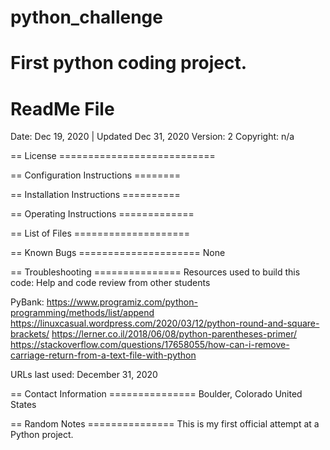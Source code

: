 # python_challenge
First python coding project.
================
ReadMe File
================

Date: Dec 19, 2020 | Updated Dec 31, 2020
Version: 2
Copyright: n/a

== License ===========================



== Configuration Instructions ========



== Installation Instructions ==========



== Operating Instructions =============



== List of Files ====================




== Known Bugs =====================
None


== Troubleshooting ===============
Resources used to build this code:
Help and code review from other students

PyBank:
https://www.programiz.com/python-programming/methods/list/append
https://linuxcasual.wordpress.com/2020/03/12/python-round-and-square-brackets/
https://lerner.co.il/2018/06/08/python-parentheses-primer/
https://stackoverflow.com/questions/17658055/how-can-i-remove-carriage-return-from-a-text-file-with-python

URLs last used: December 31, 2020


== Contact Information ===============
Boulder, Colorado   United States


== Random Notes ===============
This is my first official attempt at a Python project.
